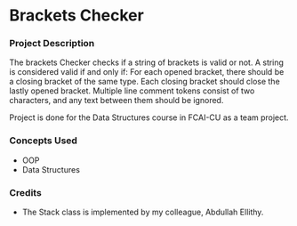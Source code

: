 # Brackets Checker

### Project Description

The brackets Checker checks if a string of brackets is valid or not.
A string is considered valid if and only if:
For each opened bracket, there should be a closing bracket of the same type.
Each closing bracket should close the lastly opened bracket.
Multiple line comment tokens consist of two characters, and any text between them should be ignored. 

Project is done for the Data Structures course in FCAI-CU as a team project.

### Concepts Used

- OOP
- Data Structures
 
### Credits

- The Stack class is implemented by my colleague, Abdullah Ellithy.